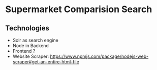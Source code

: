 # Supermarket Comparision Search

## Technologies
- Solr as search engine
- Node in Backend
- Frontend ?
- Website Scraper: https://www.npmjs.com/package/nodejs-web-scraper#get-an-entire-html-file

